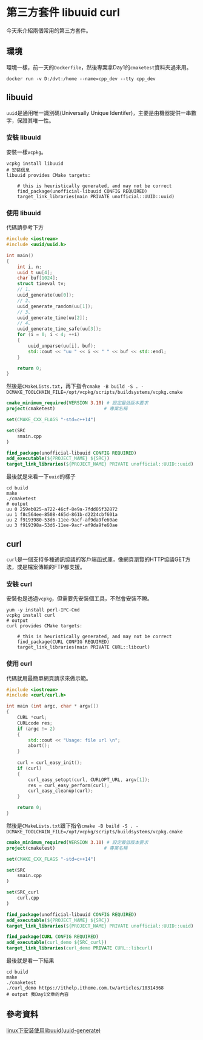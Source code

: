 # 第三方套件 libuuid curl

今天來介紹兩個常用的第三方套件。

## 環境

環境一樣，前一天的`Dockerfile`，然後專案拿Day1的`cmaketest`資料夾過來用。

```shell
docker run -v D:/dvt:/home --name=cpp_dev --tty cpp_dev
```

## libuuid

`uuid`是通用唯一識別碼(Universally Unique Identifer)，主要是由機器提供一串數字，保證其唯一性。

### 安裝 libuuid

安裝一樣`vcpkg`。

```shell
vcpkg install libuuid
# 安裝信息
libuuid provides CMake targets:

    # this is heuristically generated, and may not be correct
    find_package(unofficial-libuuid CONFIG REQUIRED)
    target_link_libraries(main PRIVATE unofficial::UUID::uuid)
```

### 使用 libuuid

代碼請參考下方

```cpp
#include <iostream>
#include <uuid/uuid.h>

int main()
{
    int i, n;
    uuid_t uu[4];
    char buf[1024];
    struct timeval tv;
    // 1、
    uuid_generate(uu[0]);
    // 2、
    uuid_generate_random(uu[1]);
    // 3、
    uuid_generate_time(uu[2]);
    // 4、
    uuid_generate_time_safe(uu[3]);
    for (i = 0; i < 4; ++i)
    {
        uuid_unparse(uu[i], buf);
        std::cout << "uu " << i << " " << buf << std::endl;
    }

    return 0;
}
```

然後是`CMakeLists.txt`，再下指令`cmake -B build -S . -DCMAKE_TOOLCHAIN_FILE=/opt/vcpkg/scripts/buildsystems/vcpkg.cmake`

```cmake
cmake_minimum_required(VERSION 3.10) # 設定最低版本要求
project(cmaketest)                  # 專案名稱

set(CMAKE_CXX_FLAGS "-std=c++14") 

set(SRC
    smain.cpp
)

find_package(unofficial-libuuid CONFIG REQUIRED)
add_executable(${PROJECT_NAME} ${SRC})
target_link_libraries(${PROJECT_NAME} PRIVATE unofficial::UUID::uuid)
```

最後就是來看一下`uuid`的樣子

```shell
cd build
make
./cmaketest
# output
uu 0 259eb025-a722-46cf-8e9a-7fdd05f32872
uu 1 f8c564ee-8508-465d-861b-d2224cbf601a
uu 2 f9193980-53d6-11ee-9acf-af9da9fe60ae
uu 3 f919398a-53d6-11ee-9acf-af9da9fe60ae
```

## curl

`curl`是一個支持多種通訊協議的客戶端函式庫，像網頁瀏覽的HTTP協議GET方法，或是檔案傳輸的FTP都支援。

### 安裝 curl

安裝也是透過`vcpkg`，但需要先安裝個工具，不然會安裝不瞭。

```shell
yum -y install perl-IPC-Cmd
vcpkg install curl
# output
curl provides CMake targets:

    # this is heuristically generated, and may not be correct
    find_package(CURL CONFIG REQUIRED)
    target_link_libraries(main PRIVATE CURL::libcurl)
```

### 使用 curl

代碼就用最簡單網頁請求來做示範。

```cpp
#include <iostream>
#include <curl/curl.h>

int main (int argc, char * argv[])
{
    CURL *curl;
    CURLcode res;
    if (argc != 2)
    {
        std::cout << "Usage: file url \n";
        abort();
    }
    
    curl = curl_easy_init();
    if (curl)
    {
        curl_easy_setopt(curl, CURLOPT_URL, argv[1]);
        res = curl_easy_perform(curl);
        curl_easy_cleanup(curl);
    }    

    return 0;
}
```

然後是`CMakeLists.txt`跟下指令`cmake -B build -S . -DCMAKE_TOOLCHAIN_FILE=/opt/vcpkg/scripts/buildsystems/vcpkg.cmake`

```cmake
cmake_minimum_required(VERSION 3.10) # 設定最低版本要求
project(cmaketest)                  # 專案名稱

set(CMAKE_CXX_FLAGS "-std=c++14") 

set(SRC
    smain.cpp
)

set(SRC_curl
    curl.cpp
)

find_package(unofficial-libuuid CONFIG REQUIRED)
add_executable(${PROJECT_NAME} ${SRC})
target_link_libraries(${PROJECT_NAME} PRIVATE unofficial::UUID::uuid)

find_package(CURL CONFIG REQUIRED)
add_executable(curl_demo ${SRC_curl})
target_link_libraries(curl_demo PRIVATE CURL::libcurl)
```

最後就是看一下結果

```shell
cd build
make
./cmaketest
./curl_demo https://ithelp.ithome.com.tw/articles/10314368
# output 我Day1文章的內容
```

## 參考資料

[linux下安装使用libuuid(uuid-generate)](https://www.cnblogs.com/oloroso/p/4633744.html)
